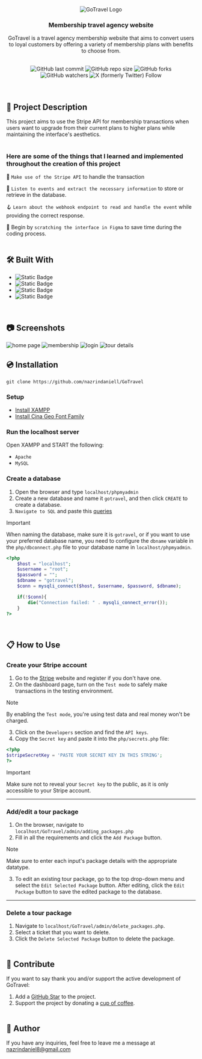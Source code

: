 <div align="center">
  <img alt="GoTravel Logo" src="https://github.com/nazrindaniell/GoTravel/assets/79645841/47d8c1f4-d397-4009-8242-709ba14fc29e">
  <h3>Membership travel agency website</h3>
  <p>GoTravel is a travel agency membership website that aims to convert users to loyal customers by offering a variety of membership plans with benefits to choose from.</p>
  <br>
  <img alt="GitHub last commit" src="https://img.shields.io/github/last-commit/nazrindaniell/GoTravel">
  <img alt="GitHub repo size" src="https://img.shields.io/github/repo-size/nazrindaniell/GoTravel">
  <img alt="GitHub forks" src="https://img.shields.io/github/forks/nazrindaniell/GoTravel">
  <img alt="GitHub watchers" src="https://img.shields.io/github/watchers/nazrindaniell/GoTravel">
  <img alt="X (formerly Twitter) Follow" src="https://img.shields.io/twitter/follow/zinniel_">  
</div>
<br>
<br>

## :scroll: Project Description

This project aims to use the Stripe API for membership transactions when users want to upgrade from their current plans to higher plans while maintaining the interface's aesthetics.
<br><br>
### Here are some of the things that I learned and implemented throughout the creation of this project

:wrench: `Make use of the Stripe API` to handle the transaction

:bookmark_tabs: `Listen to events and extract the necessary information` to store or retrieve in the database.

:hook: `Learn about the webhook endpoint to read and handle the event` while providing the correct response.

:stars: Begin by `scratching the interface in Figma` to save time during the coding process.
<br><br>

## 🛠️ Built With

<ul>
  <li><img alt="Static Badge" src="https://img.shields.io/badge/HTML5-%23000?style=for-the-badge&logo=HTML5&logoColor=%23E34F26&labelColor=%23fff&color=%23E34F26"></li>
  <li><img alt="Static Badge" src="https://img.shields.io/badge/CSS-%23000?style=for-the-badge&logo=CSS3&logoColor=%231572B6&labelColor=%23fff&color=%231572B6"></li>
  <li><img alt="Static Badge" src="https://img.shields.io/badge/PHP-%23000?style=for-the-badge&logo=PHP&logoColor=%23777BB4&labelColor=%23fff&color=%23777BB4"></li>
  <li><img alt="Static Badge" src="https://img.shields.io/badge/MySQL-white?style=for-the-badge&logo=MySQL&logoColor=%234479A1&labelColor=%23fff&color=%234479A1">
</ul>
<br>

## :camera: Screenshots
![home page](https://github.com/nazrindaniell/GoTravel/assets/79645841/92ba751d-a047-4f23-b176-69b056d1f7af)
![membership](https://github.com/nazrindaniell/GoTravel/assets/79645841/557ca564-a563-4e06-a148-0dda881bb6d1)
![login](https://github.com/nazrindaniell/GoTravel/assets/79645841/454def24-dc84-4984-8815-9cfe398d3157)
![tour details](https://github.com/nazrindaniell/GoTravel/assets/79645841/710a8f8b-6ab9-488e-9e5d-436df53fa8f3)

## :cd: Installation

```
git clone https://github.com/nazrindaniell/GoTravel
```

### Setup

<div>
  <ul>
    <li><a href="https://www.apachefriends.org/download.html">Install XAMPP</a></li>
    <li><a href="https://befonts.com/cina-geo-font-family.html">Install Cina Geo Font Family</a></li>
  </ul>
</div>

### Run the localhost server

Open XAMPP and START the following:

- `Apache`
- `MySQL`

### Create a database

1. Open the browser and type `localhost/phpmyadmin`
2. Create a new database and name it `gotravel`, and then click `CREATE` to create a database.
3. `Navigate to SQL` and paste this [queries](https://github.com/nazrindaniell/GoTravel/files/14664669/gotravel.tables.txt)

> [!IMPORTANT]
> When naming the database, make sure it is `gotravel`, or if you want to use your preferred database name, you need to configure the `dbname` variable in the `php/dbconnect.php` file to your database name in `localhost/phpmyadmin`.

```php
<?php
	$host = "localhost";
	$username = "root";
	$password = "";
	$dbname = "gotravel";
	$conn = mysqli_connect($host, $username, $password, $dbname);

	if(!$conn){
		die("Connection failed: " . mysqli_connect_error());
	}
?>
```

<br>

## :clipboard: How to Use

### Create your Stripe account
1. Go to the [Stripe](https://stripe.com/en-my) website and register if you don't have one.
2. On the dashboard page, turn on the `Test mode` to safely make transactions in the testing environment.
> [!NOTE]
> By enabling the `Test mode`, you're using test data and real money won't be charged.
3. Click on the `Developers` section and find the `API keys`.
4. Copy the `Secret key` and paste it into the `php/secrets.php` file:
```php
<?php
$stripeSecretKey = 'PASTE YOUR SECRET KEY IN THIS STRING';
?>
```
> [!IMPORTANT]
> Make sure not to reveal your `Secret key` to the public, as it is only accessible to your Stripe account.

---

### Add/edit a tour package

1. On the browser, navigate to `localhost/GoTravel/admin/adding_packages.php`
2. Fill in all the requirements and click the `Add Package` button.  
> [!NOTE]
> Make sure to enter each input's package details with the appropriate datatype.
3. To edit an existing tour package, go to the top drop-down menu and select the `Edit Selected Package` button. After editing, click the `Edit Package` button to save the edited package to the database.

---

### Delete a tour package

1. Navigate to `localhost/GoTravel/admin/delete_packages.php`.
2. Select a ticket that you want to delete.
3. Click the `Delete Selected Package` button to delete the package.
<br><br>

## :sunflower: Contribute

If you want to say thank you and/or support the active development of GoTravel:

1. Add a [GitHub Star](https://github.com/nazrindaniell/GemaLoka) to the project.
2. Support the project by donating a [cup of coffee](https://www.buymeacoffee.com/nazrindaniell).
<br><br>

## :bust_in_silhouette: Author
If you have any inquiries, feel free to leave me a message at nazrindaniel8@gmail.com
